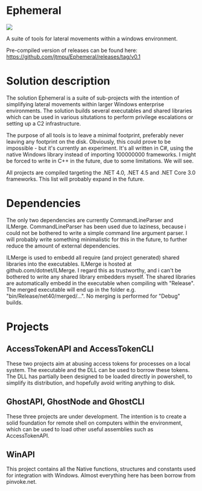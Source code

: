 # Ephemeral

![](https://github.com/jtmpu/Ephemeral/workflows/CI/badge.svg)

A suite of tools for lateral movements within a windows environment.

Pre-compiled version of releases can be found here: https://github.com/jtmpu/Ephemeral/releases/tag/v0.1

# Solution description

The solution Ephemeral is a suite of sub-projects with the intention of simplifying lateral movements within larger
Windows enterprise environments. The solution builds several executables and shared libraries which can be used
in various situtations to perform privilege escalations or setting up a C2 infrastructure. 

The purpose of all tools is to leave a minimal footprint, preferably never leaving any footprint on the disk. 
Obviously, this could prove to be impossible - but it's currently an experiment. It's all written in C#, using 
the native Windows library instead of importing 100000000 frameworks. I might be forced to write in C++ in the
future, due to some limitations. We will see.

All projects are compiled targeting the .NET 4.0, .NET 4.5 and .NET Core 3.0 frameworks. This list will probably expand
in the future.

# Dependencies

The only two dependencies are currently CommandLineParser and ILMerge. CommandLineParser has been used due to laziness,
because i could not be bothered to write a simple command line argument parser. I will probably write something minimalistic
for this in the future, to further reduce the amount of external dependencies.

ILMerge is used to embedd all require (and project generated) shared libraries into the executables. ILMerge is hosted at
github.com/dotnet/ILMerge. I regard this as trustworthy, and i can't be bothered to write any shared library embedders myself.
The shared libraries are automatically embedd in the executable when compiling with "Release". The merged executable will end
up in the folder e.g. "bin/Release/net40/merged/...". No merging is performed for "Debug" builds.

# Projects

## AccessTokenAPI and AccessTokenCLI

These two projects aim at abusing access tokens for processes on a local system. The executable and the DLL can be used to 
borrow these tokens. The DLL has partially been designed to be loaded directly in powershell, to simplify its distribution,
and hopefully avoid writing anything to disk.

## GhostAPI, GhostNode and GhostCLI

These three projects are under development. The intention is to create a solid foundation for remote shell on computers
within the environment, which can be used to load other useful assemblies such as AccessTokenAPI.

## WinAPI

This project contains all the Native functions, structures and constants used for integration with Windows. Almost everything
here has been borrow from pinvoke.net.
